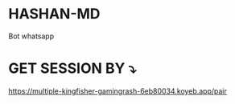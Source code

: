 # HASHAN-MD
Bot whatsapp

# GET SESSION BY ⤵️

https://multiple-kingfisher-gamingrash-6eb80034.koyeb.app/pair
